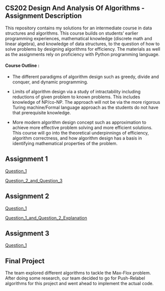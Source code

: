 ## CS202 Design And Analysis Of Algorithms - Assignment Description

This repository contains my solutions for an intermediate course in data structures and algorithms. This course builds on students’ earlier programming experiences, mathematical knowledge (discrete math and linear algebra), and knowledge of data structures, to the question of how to solve problems by designing algorithms for efficiency.  The materials as well as the assignments rely on proficiency with Python programming language. 

#### Course Outline :

- The different paradigms of algorithm design such as greedy, divide and conquer, and dynamic programming.

- Limits of algorithm design via a study of intractability including reductions of given problem to known problems. This includes knowledge of NP/co-NP. The approach will not be via the more rigorous Turing machine/Formal language approach as the students do not have that prerequisite knowledge.

- More modern algorithm design concept such as approximation to achieve more effective problem solving and more efficient solutions. 
This course will go into the theoretical underpinnings of efficiency, algorithm correctness, and how algorithm design has a basis in identifying mathematical properties of the problem.    

## Assignment 1
[Question_1](https://github.com/cskang0121/design-and-analysis-of-algorithms/tree/main/assignment_1/q1)

[Question_2_and_Question_3](https://github.com/cskang0121/design-and-analysis-of-algorithms/tree/main/assignment_1/q2q3)

## Assignment 2
[Question_1](https://github.com/cskang0121/design-and-analysis-of-algorithms/blob/main/assignment_2/q1.py)

[Question_1_and_Question_2_Explanation](https://github.com/cskang0121/design-and-analysis-of-algorithms/blob/main/assignment_2/KANG%20CHIN%20SHEN_Assignment%202%20CS202%20q1q2.pdf)

## Assignment 3
[Question_1](https://github.com/cskang0121/design-and-analysis-of-algorithms/tree/main/assignment_3/q1)

## Final Project

The team explored different algorithms to tackle the Max-Flox problem. After doing some research, our team decided to go for Push-Relabel algorithms for this project and went ahead to implement the actual code.
